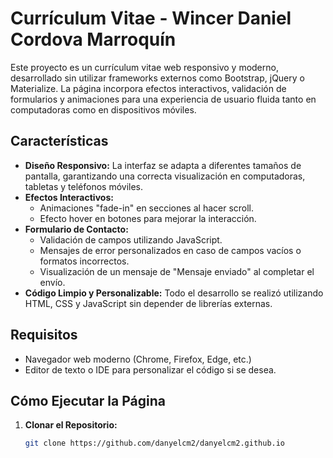 # Currículum Vitae - Wincer Daniel Cordova Marroquín

Este proyecto es un currículum vitae web responsivo y moderno, desarrollado sin utilizar frameworks externos como Bootstrap, jQuery o Materialize. La página incorpora efectos interactivos, validación de formularios y animaciones para una experiencia de usuario fluida tanto en computadoras como en dispositivos móviles.

## Características

- **Diseño Responsivo:** La interfaz se adapta a diferentes tamaños de pantalla, garantizando una correcta visualización en computadoras, tabletas y teléfonos móviles.
- **Efectos Interactivos:** 
  - Animaciones "fade-in" en secciones al hacer scroll.
  - Efecto hover en botones para mejorar la interacción.
- **Formulario de Contacto:**
  - Validación de campos utilizando JavaScript.
  - Mensajes de error personalizados en caso de campos vacíos o formatos incorrectos.
  - Visualización de un mensaje de "Mensaje enviado" al completar el envío.
- **Código Limpio y Personalizable:** Todo el desarrollo se realizó utilizando HTML, CSS y JavaScript sin depender de librerías externas.

## Requisitos

- Navegador web moderno (Chrome, Firefox, Edge, etc.)
- Editor de texto o IDE para personalizar el código si se desea.

## Cómo Ejecutar la Página

1. **Clonar el Repositorio:**

   ```bash
   git clone https://github.com/danyelcm2/danyelcm2.github.io
